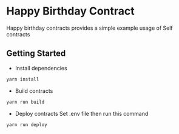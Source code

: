 # Happy Birthday Contract
Happy birthday contracts provides a simple example usage of Self contracts

## Getting Started

- Install dependencies
```bash
yarn install
```

- Build contracts
```bash
yarn run build
```

- Deploy contracts
Set .env file then run this command
```bash
yarn run deploy
```

